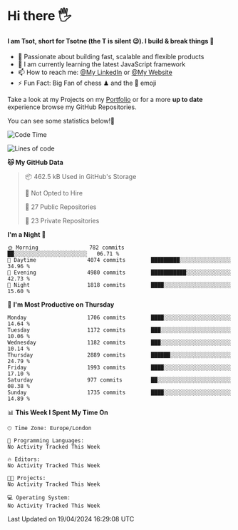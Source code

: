 # Hi there :raised_hand_with_fingers_splayed:
#### I am Tsot, short for Tsotne (the T is silent :wink:). I build & break things :space_invader:
- :telescope: Passionate about building fast, scalable and flexible products
- :seedling: I am currently learning the latest JavaScript framework 
- :mailbox: How to reach me: [@My LinkedIn](https://www.linkedin.com/in/tsotne-gvadzabia/) or [@My Website](https://tsotne.co.uk/contact)
- :zap: Fun Fact: Big Fan of chess ♟ and the 👾 emoji

Take a look at my Projects on my [Portfolio](https://tsotne.co.uk/) or for a more **up to date** experience browse my GitHub Repositories.

You can see some statistics below!:space_invader:
<!--START_SECTION:waka-->
![Code Time](http://img.shields.io/badge/Code%20Time-761%20hrs%202%20mins-blue)

![Lines of code](https://img.shields.io/badge/From%20Hello%20World%20I%27ve%20Written-5.6%20million%20lines%20of%20code-blue)

**🐱 My GitHub Data** 

> 📦 462.5 kB Used in GitHub's Storage 
 > 
> 🚫 Not Opted to Hire
 > 
> 📜 27 Public Repositories 
 > 
> 🔑 23 Private Repositories 
 > 
**I'm a Night 🦉** 

```text
🌞 Morning                782 commits         ██░░░░░░░░░░░░░░░░░░░░░░░   06.71 % 
🌆 Daytime                4074 commits        █████████░░░░░░░░░░░░░░░░   34.96 % 
🌃 Evening                4980 commits        ███████████░░░░░░░░░░░░░░   42.73 % 
🌙 Night                  1818 commits        ████░░░░░░░░░░░░░░░░░░░░░   15.60 % 
```
📅 **I'm Most Productive on Thursday** 

```text
Monday                   1706 commits        ████░░░░░░░░░░░░░░░░░░░░░   14.64 % 
Tuesday                  1172 commits        ███░░░░░░░░░░░░░░░░░░░░░░   10.06 % 
Wednesday                1182 commits        ███░░░░░░░░░░░░░░░░░░░░░░   10.14 % 
Thursday                 2889 commits        ██████░░░░░░░░░░░░░░░░░░░   24.79 % 
Friday                   1993 commits        ████░░░░░░░░░░░░░░░░░░░░░   17.10 % 
Saturday                 977 commits         ██░░░░░░░░░░░░░░░░░░░░░░░   08.38 % 
Sunday                   1735 commits        ████░░░░░░░░░░░░░░░░░░░░░   14.89 % 
```


📊 **This Week I Spent My Time On** 

```text
🕑︎ Time Zone: Europe/London

💬 Programming Languages: 
No Activity Tracked This Week

🔥 Editors: 
No Activity Tracked This Week

🐱‍💻 Projects: 
No Activity Tracked This Week

💻 Operating System: 
No Activity Tracked This Week
```


 Last Updated on 19/04/2024 16:29:08 UTC
<!--END_SECTION:waka-->

